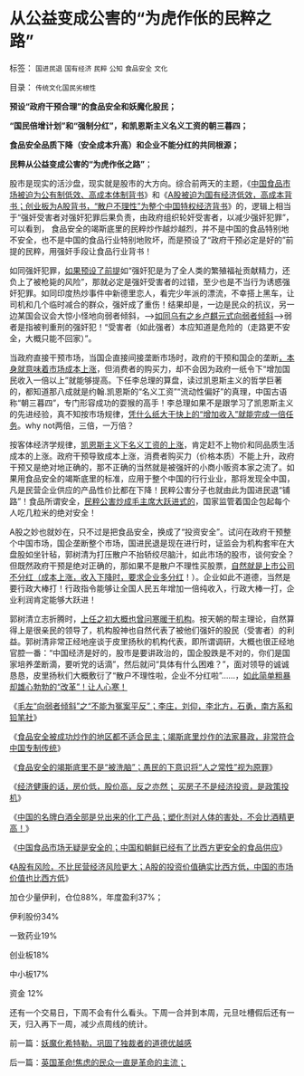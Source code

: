 # 从公益变成公害的“为虎作伥的民粹之路”

标签： `国进民退` `国有经济` `民粹` `公知` `食品安全` `文化` 

目录： `传统文化国民劣根性`

**预设“政府干预合理”的食品安全和妖魔化股民；**

**“国民倍增计划”和“强制分红”，和凯恩斯主义名义工资的朝三暮四；**

**食品安全品质下降（安全成本升高）和企业不能分红的共同根源；**

**民粹从公益变成公害的“为虎作伥之路”**；

股市是现实的活沙盘，现实就是股市的大方向。综合前两天的主题，《[中国食品市场被迫为公有制低效、高成本体制背书](../../../2012/12/26/中国食品无疑是安全的,也可说最安全的.md)》和《[A股被迫为国有经济低效，高成本背书；创业板为A股背书，“散户不理性”为整个中国特权经济背书](../../../2012/12/27/五毛疯神没有人性的强奸轮奸的正义逻辑.md)》的，逻辑上相当于“强奸受害者对强奸犯罪后果负责，由政府组织轮奸受害者，以减少强奸犯罪”，可以看到，
食品安全的竭斯底里的民粹炒作越炒越烈，并不是中国的食品特别地不安全，也不是中国的食品行业特别地败坏，而是预设了“政府干预必定是好的”前提的民粹，用强奸手段让食品行业背书！

如同强奸犯罪，[如果预设了前提](../../../2012/8/24/存心要忽悠他人，最容易被他人忽悠.md)如“强奸犯是为了全人类的繁殖福祉贡献精力，还负上了被枪毙的风险”，那就必定是强奸受害者的过错，至少也是不当行为诱惑强奸犯罪。如同印度热炒事件中新德里恋人，看完少年派的漂流，不幸搭上黑车，让司机和几个临时减合的群众，强奸成了重伤！结果却是，一边是民众的抗议，另一边某国会议会大惊小怪地向弱者倾斜，——>[如同乌有之乡卢麒元式向弱者倾斜](../../../2012/12/23/卢麒元，李庄，李北方，石勇，南方系和铅笔社.md)——>弱者是指被判重刑的强奸犯！“受害者（如此强者）本应知道是危险的（走路更不安全，大概只能不回家）”。

当政府直接干预市场，当国企直接间接垄断市场时，政府的干预和国企的垄断[，本身就意味着市场成本上涨](../../../2011/6/18/食品安全有成本，不可以无限索求.md)，但消费者的购买力，却不会因为政府一纸令下“增加国民收入一倍以上”就能够提高。下任李总理的算盘，读过凯恩斯主义的哲学巨著的，都知道那八成就是约翰.凯恩斯的“名义工资”“流动性偏好”的真理，中国古语称“朝三暮四”，专门形容成功的耍猴的高手！李总理如果不是跟学习了凯恩斯主义的先进经验，真不知按市场规律，[凭什么纸大干快上的“增加收入”就能完成一倍任务](../../../2011/10/5/经济学两个难点,库兹涅兹拐点和民工荒.md)。why not两倍，三倍，一万倍？

按客体经济学规律，[凯恩斯主义下名义工资的上涨](../../../2012/5/28/中国经济增长的内生要素.md)，肯定赶不上物价和同品质生活成本的上涨。政府干预导致成本上涨，消费者购买力（价格本质）不能上升，政府干预又是绝对地正确的，那不正确的当然就是被强奸的小商小贩资本家之流了。如果用食品安全的竭斯底里的标准，应用于整个中国的行行业业，那将发现全中国，凡是民营企业供应的产品性价比都在下降！民粹公害分子也就由此为国进民退“铺路”！食品所谓安全，[民粹公害炒成毛主席大跃进式的](../../../2012/4/19/反对管制传媒的记者们，要求管制各行各业.md)，国家监管着国企包起每个人吃几粒米的绝对安全！

A股之妙也就妙在，只不过是把食品安全，换成了“投资安全”。试问在政府干预整个中国市场，国企垄断整个市场，国进民退是现在进行时，证监会为机构套牢在大盘股如坐针毡，郭树清为打压散户不抬轿绞尽脑汁，如此市场的股市，谈何安全？但既然政府干预是绝对正确的，那如果不是散户不理性买股票，[自然就是上市公司不分红（成本上涨，收入下降时，要求企业多分红](../../../2012/5/10/世界上没有强迫分红的“市场经济”.md)！）。企业如此不道德，当然是要行政大棒打！行政指令能够让全国人民五年增加一倍纯收入，行政大棒一打，企业利润肯定能够大跃进！

郭树清立志折腾时，[上任之初大概也曾问寒暖于机构](../../../2012/12/18/郭主席的新政是这样调研的.md)。按天朝的帮主理论，自然算得上是很亲民的领导了，机构股神也自然代表了被他们强奸的股民（受害者）的利益。郭树清非常正经地座谈于皮里扬秋的机构代表，即所谓调研，大概也很正经地官腔一番：“中国经济是好的，股市是要讲政治的，国企股跌是不对的，你们是国家培养垄断滴，要听党的话滴”，然后就问“具体有什么困难？”，面对领导的诚诚恳恳，皮里扬秋们大概敷衍了“散户不理性啦，企业不分红啦”……，[如此简单粗暴却雄心勃勃的“改革”！让人心寒！](../../../2012/5/30/“改革”装湟里，可能预售你的首级！.md)

《[毛左“向弱者倾斜”之“不能为冤案平反”；李庄，刘仰，李北方，石勇，南方系和铅笔社](../../../2012/12/23/卢麒元，李庄，李北方，石勇，南方系和铅笔社.md)》

《[食品安全被成功炒作的地区都不适合民主；竭斯底里炒作的法家暴政，非常符合中国专制传统](../../../2012/12/23/食品安全被成功炒作的地区都不适合民主.md)》

《[食品安全的竭斯底里不是“被洗脑”；愚民的下意识将“人之常性”视为原罪](../../../2012/12/23/食品安全的竭斯底里不是“被洗脑”.md)》

《[经济健康的话，房价低，股价高，反之亦然；
买房子不是经济投资，是政策投机](../../../2012/12/24/经济健康则房价低，股价高！反之亦然！.md)》

《[中国的名牌白酒全部是兑出来的化工产品；塑化剂对人体的害处，不会比酒精更高！](../../../2012/12/25/塑化剂不会比酒精更有害，白酒股与国进民退的改革息息相关.md)》

《[中国食品市场无疑是安全的；中国和朝鲜已经有了比西方更安全的食品供应](../../../2012/12/26/中国食品无疑是安全的,也可说最安全的.md)》

《[A股有风险，不比民营经济风险更大；A股的投资价值确实比西方低，中国的市场价值也比西方低](../../../2012/12/27/五毛疯神没有人性的强奸轮奸的正义逻辑.md)》

加仓少量伊利，仓位88%，年度盈利37%；

伊利股份34%

一致药业19%

创业板18%

中小板17%

资金 12%

还有一个交易日，下周不会有什么看头。下周一合并到本周，元旦吐槽假后还有一天，归入再下一周，减少点周线的统计。



前一篇：[妖魔化希特勒，巩固了独裁者的道德优越感](../../../2012/12/28/妖魔化希特勒，巩固了独裁者的道德优越感.md)

后一篇：[英国革命!焦虑的民众一直是革命的主流；](../../../2012/12/29/英国革命!焦虑的民众一直是革命的主流；.md)